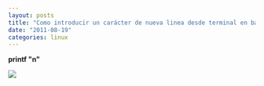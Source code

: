 ```yaml
---
layout: posts
title: "Como introducir un carácter de nueva linea desde terminal en bash"
date: "2011-08-19"
categories: linux
---
```


**printf "n"**

![](https://blogger.googleusercontent.com/tracker/3262098284547378612-2455111729693840128?l=tablondesastre.blogspot.com)
